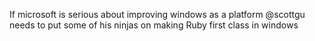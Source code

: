 <!--
id: 630770099
link: http://kevinisom.info/post/630770099/if-microsoft-is-serious-about-improving-windows-as
slug: if-microsoft-is-serious-about-improving-windows-as
date: Tue May 25 2010 20:46:29 GMT+1200 (NZST)
raw: {"blog_name":"kevinisom","id":630770099,"post_url":"http://kevinisom.info/post/630770099/if-microsoft-is-serious-about-improving-windows-as","slug":"if-microsoft-is-serious-about-improving-windows-as","type":"text","date":"2010-05-25 08:46:29 GMT","timestamp":1274777189,"state":"published","format":"html","reblog_key":"Yp0Kz3N5","tags":[],"short_url":"http://tmblr.co/Zw68YybcCcp","highlighted":[],"feed_item":"http://twitter.com/kev_nz/statuses/14679699057","from_feed_id":"650289","note_count":0,"title":null,"body":"<p>If microsoft is serious about improving windows as a platform @scottgu needs to put some of his ninjas on making Ruby first class in windows</p>"}
publish: 2010-05-025
tags: 
title: null
-->


If microsoft is serious about improving windows as a platform @scottgu
needs to put some of his ninjas on making Ruby first class in windows



